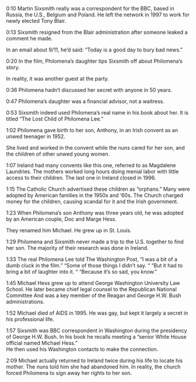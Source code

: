 0:10	Martin Sixsmith really was a correspondent for the BBC, based in Russia, the U.S., Belgium and Poland.
He left the network in 1997 to work for newly elected Tony Blair.

0:13	Sixsmith resigned from the Blair administration after someone leaked a comment he made.

In an email about 9/11, he’d said: “Today is a good day to bury bad news.”

0:20	 In the film, Philomena’s daughter tips Sixsmith off about Philomena’s story. 

In reality, it was another guest at the party. 

0:36	Philomena hadn’t discussed her secret with anyone in 50 years. 

0:47 	Philomena’s daughter was a financial advisor, not a waitress.

0:53	Sixsmith indeed used Philomena’s real name in his book about her. 
It is titled “The Lost Child of Philomena Lee.”

1:02	Philomena gave birth to her son, Anthony, in an Irish convent as an unwed teenager in 1952. 

She lived and worked in the convent while the nuns cared for her son,
 and the children of other unwed young women. 

1:07	Ireland had many convents like this one, referred to as Magdalene Laundries. 
The mothers worked long hours doing menial labor with little access to their children.
The last one in Ireland closed in 1996.

1:15	The Catholic Church advertised these children as “orphans.” 
Many were adopted by American families in the 1950s and ‘60s. 
The Church charged money for the children, causing scandal for it and the Irish government. 

1:23 	When Philomena’s son Anthony was three years old, 
he was adopted by an American couple, Doc and Marge Hess. 

They renamed him Michael. He grew up in St. Louis. 

1:29	Philomena and Sixsmith never made a trip to the U.S. together to find her son. 
The majority of their research was done in Ireland. 

1:33	The real Philomena Lee told The Washington Post, “I was a bit of a dumb cluck in the film.” 
“Some of those things I didn’t say. “
“But it had to bring a bit of laughter into it. “
“Because it’s so sad, you know.” 

1:45	Michael Hess grew up to attend George Washington University Law School. 
He later became chief legal counsel to the Republican National Committee 
And was a key member of the Reagan and George H.W. Bush administrations.

1:52	 Michael died of AIDS in 1995.
 He was gay, but kept it largely a secret in his professional life.

1:57	Sixsmith was BBC correspondent in Washington during the presidency of George H.W. Bush. 
In his book he recalls meeting a “senior White House official named Michael Hess.”  
He then used his Washington contacts to make the connection. 

2:09	Michael actually returned to Ireland twice during his life to locate his mother.
 The nuns told him she had abandoned him. 
In reality, the church forced Philomena to sign away her rights to her son.